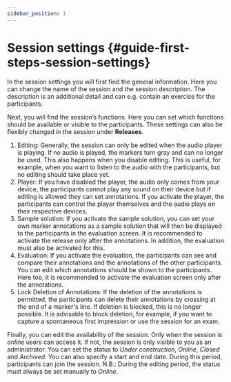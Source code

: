 ```yaml
---
sidebar_position: 1
---
```


# Session settings {#guide-first-steps-session-settings}

In the session settings you will first find the general information. Here you can change the name of the session and the session description. The description is an additional detail and can e.g. contain an exercise for the participants.

Next, you will find the session’s functions. Here you can set which functions should be available or visible to the participants. These settings can also be flexibly changed in the session under **Releases**.

1. Editing: Generally, the session can only be edited when the audio player is playing. If no audio is played, the markers turn gray and can no longer be used. This also happens when you disable editing. This is useful, for example, when you want to listen to the audio with the participants, but no editing should take place yet.
2. Player: If you have disabled the player, the audio only comes from your device, the participants cannot play any sound on their device but if editing is allowed they can set annotations. If you activate the player, the participants can control the player themselves and the audio plays on their respective devices.
3. Sample solution: If you activate the sample solution, you can set your own marker annotations as a sample solution that will then be displayed to the participants in the evaluation screen. It is recommended to activate the release only after the annotations. In addition, the evaluation must also be activated for this.
4. Evaluation: If you activate the evaluation, the participants can see and compare their annotations and the annotations of the other participants. You can edit which annotations should be shown to the participants. Here too, it is recommended to activate the evaluation screen only after the annotations.
5. Lock Deletion of Annotations: If the deletion of the annotations is permitted, the participants can delete their annotations by crossing at the end of a marker's line. If deletion is blocked, this is no longer possible. It is advisable to block deletion, for example, if you want to capture a spontaneous first impression or use the session for an exam.

Finally, you can edit the availability of the session. Only when the session is _online_ users can access it. If not, the session is only visible to you as an administrator. You can set the status to _Under construction_, _Online_, _Closed_ and _Archived_. You can also specify a start and end date. During this period, participants can join the session. N.B.: During the editing period, the status must always be set manually to _Online_.
